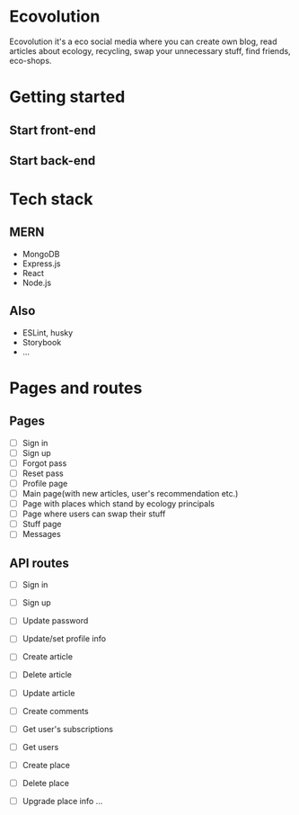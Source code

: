 # Ecovolution
Ecovolution it's a eco social media where you can create own blog, read articles about ecology, recycling, swap your unnecessary stuff, find friends, eco-shops.
# Getting started
## Start front-end
## Start back-end
# Tech stack
## MERN
- MongoDB
- Express.js
- React
- Node.js<br>
## Also
- ESLint, husky
- Storybook
- ...
# Pages and routes
## Pages
- [ ] Sign in 
- [ ] Sign up
- [ ] Forgot pass
- [ ] Reset pass
- [ ] Profile page
- [ ] Main page(with new articles, user's recommendation  etc.)
- [ ] Page with places which stand by ecology principals
- [ ] Page where users can swap their stuff
- [ ] Stuff page
- [ ] Messages

## API routes
- [ ] Sign in
- [ ] Sign up
- [ ] Update password
- [ ] Update/set profile info
- [ ] Create article
- [ ] Delete article
- [ ] Update article
- [ ] Create comments
- [ ] Get user's subscriptions
- [ ] Get users
- [ ] Create place
- [ ] Delete place
- [ ] Upgrade place info
...

